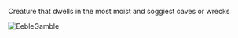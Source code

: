 Creature that dwells in the most moist and soggiest caves or wrecks

![EebleGamble](https://github.com/user-attachments/assets/0f4cee08-d89d-4de6-805e-f238e1ba11ac)

